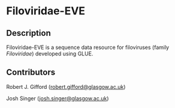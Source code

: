 # Filoviridae-EVE

## Description

Filoviridae-EVE is a sequence data resource for filoviruses (family *Filoviridae*) developed using GLUE. 

## Contributors

Robert J. Gifford (robert.gifford@glasgow.ac.uk)

Josh Singer (josh.singer@glasgow.ac.uk)

